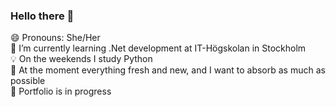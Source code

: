 ### Hello there 👋

😄 Pronouns: She/Her<br>
🌱 I’m currently learning .Net development at IT-Högskolan in Stockholm<br>
💡 On the weekends I study Python<br>
👀 At the moment everything fresh and new, and I want to absorb as much as possible<br>
🧱 Portfolio is in progress<br>


